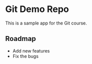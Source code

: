 # Git Demo Repo
This is a sample app for the Git course.

## Roadmap
* Add new features
* Fix the bugs
